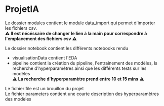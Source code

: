 # ProjetIA

Le dossier modules contient le module data_import qui permet d'importer les fichiers csv.  
:warning: **Il est nécéssaire de changer le lien à la main pour correspondre à l'emplacement des fichiers csv** :warning:  

Le dossier notebook contient les différents notebooks rendu
- visualisationData contient l'EDA
- pipeline contient la création du pipeline, l'entrainement des modèles, la recherche d'hyperparamètres ainsi que les différents tests sur les modèles  
:warning: **La recherche d'hyperparamètre prend entre 10 et 15 mins** :warning:  

Le fichier file est un brouillon du projet  
Le fichier parameters contient une courte description des hyperparamètres des modèles  
